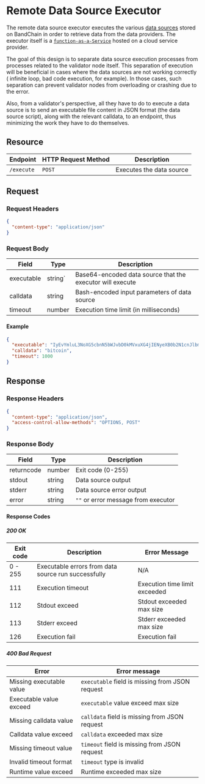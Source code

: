 # Remote Data Source Executor

The remote data source executor executes the various [data sources](/introduction/how-bandchain-works#data-sources) stored on BandChain in order to retrieve data from the data providers. The executor itself is a [`function-as-a-Service`](https://en.wikipedia.org/wiki/function_as_a_service) hosted on a cloud service provider.

The goal of this design is to separate data source execution processes from processes related to the validator node itself. This separation of execution will be beneficial in cases where the data sources are not working correctly ( infinite loop, bad code execution, for example). In those cases, such separation can prevent validator nodes from overloading or crashing due to the error.

Also, from a validator's perspective, all they have to do to execute a data source is to send an executable file content in JSON format (the data source script), along with the relevant calldata, to an endpoint, thus minimizing the work they have to do themselves.

## Resource

| Endpoint   | HTTP Request Method | Description              |
| ---------- | ------------------- | ------------------------ |
| `/execute` | `POST`              | Executes the data source |

## Request

### Request Headers

```json
{
  "content-type": "application/json"
}
```

### Request Body

| Field      | Type    | Description                                               |
| ---------- | ------- | --------------------------------------------------------- |
| executable | string` | Base64-encoded data source that the executor will execute |
| calldata   | string  | Bash-encoded input parameters of data source              |
| timeout    | number  | Execution time limit (in milliseconds)                    |

#### Example

```json
{
  "executable": "IyEvYmluL3NoXG5cbnN5bWJvbD0kMVxuXG4jIENyeXB0b2N1cnJlbmN5IHByaWNlIGVuZHBvaW50OiBodHRwczovL3d3dy5jb2luZ2Vja28uY29tL2FwaS9kb2N1bWVudGF0aW9ucy92M1xudXJsPVwiaHR0cHM6Ly9hcGkuY29pbmdlY2tvLmNvbS9hcGkvdjMvc2ltcGxlL3ByaWNlP2lkcz0kc3ltYm9sJnZzX2N1cnJlbmNpZXM9dXNkXCJcblxuIyBQZXJmb3JtcyBkYXRhIGZldGNoaW5nIGFuZCBwYXJzZXMgdGhlIHJlc3VsdFxuY3VybCAtcyAtWCBHRVQgJHVybCAtSCBcImFjY2VwdDogYXBwbGljYXRpb24vanNvblwiIHwganEgLWVyIFwiLltcXFwiJHN5bWJvbFxcXCJdLnVzZFwiXG4=",
  "calldata": "bitcoin",
  "timeout": 1000
}
```

## Response

### Response Headers

```json
{
  "content-type": "application/json",
  "access-control-allow-methods": "OPTIONS, POST"
}
```

### Response Body

| Field      | Type   | Description                         |
| ---------- | ------ | ----------------------------------- |
| returncode | number | Exit code (0-255)                   |
| stdout     | string | Data source output                  |
| stderr     | string | Data source error output            |
| error      | string | `""` or error message from executor |

#### Response Codes

##### 200 OK

| Exit code | Description                                         | Error Message                 |
| --------- | --------------------------------------------------- | ----------------------------- |
| 0 - 255   | Executable errors from data source run successfully | N/A                           |
| 111       | Execution timeout                                   | Execution time limit exceeded |
| 112       | Stdout exceed                                       | Stdout exceeded max size      |
| 113       | Stderr exceed                                       | Stderr exceeded max size      |
| 126       | Execution fail                                      | Execution fail                |

##### 400 Bad Request

| Error                    | Error message                                   |
| ------------------------ | ----------------------------------------------- |
| Missing executable value | `executable` field is missing from JSON request |
| Executable value exceed  | `executable` value exceed max size              |
| Missing calldata value   | `calldata` field is missing from JSON request   |
| Calldata value exceed    | `calldata` exceeded max size                    |
| Missing timeout value    | `timeout` field is missing from JSON request    |
| Invalid timeout format   | `timeout` type is invalid                       |
| Runtime value exceed     | Runtime exceeded max size                       |
